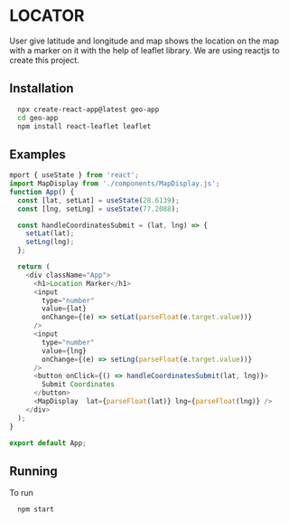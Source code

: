 
# LOCATOR

User give latitude and longitude and map shows the location on the map with a marker on it with the help of leaflet library. We are using reactjs to create this project.


## Installation

```bash
  npx create-react-app@latest geo-app
  cd geo-app
  npm install react-leaflet leaflet
```
    
## Examples

```javascript
mport { useState } from 'react';
import MapDisplay from './components/MapDisplay.js';
function App() {
  const [lat, setLat] = useState(28.6139);
  const [lng, setLng] = useState(77.2088);

  const handleCoordinatesSubmit = (lat, lng) => {
    setLat(lat);
    setLng(lng);
  };

  return (
    <div className="App">
      <h1>Location Marker</h1>
      <input
        type="number"
        value={lat}
        onChange={(e) => setLat(parseFloat(e.target.value))}
      />
      <input
        type="number"
        value={lng}
        onChange={(e) => setLng(parseFloat(e.target.value))}
      />
      <button onClick={() => handleCoordinatesSubmit(lat, lng)}>
        Submit Coordinates
      </button>
      <MapDisplay  lat={parseFloat(lat)} lng={parseFloat(lng)} />
    </div>
  );
}

export default App;

```


## Running

To run

```bash
  npm start
```

